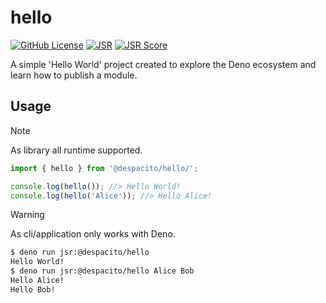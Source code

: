# hello

[![GitHub License](https://img.shields.io/github/license/byvide/hello)](./LICENSE)
[![JSR](https://jsr.io/badges/@despacito/hello)](https://jsr.io/@despacito/hello)
[![JSR Score](https://jsr.io/badges/@despacito/hello/score)](https://jsr.io/@despacito/hello)

A simple 'Hello World' project created to explore the Deno ecosystem and learn how to publish a
module.

## Usage

> [!NOTE]
> As library all runtime supported.

```ts
import { hello } from '@despacito/hello/';

console.log(hello()); //> Hello World!
console.log(hello('Alice')); //> Hello Alice!
```

> [!WARNING]
> As cli/application only works with Deno.

```bash
$ deno run jsr:@despacito/hello
Hello World!
$ deno run jsr:@despacito/hello Alice Bob
Hello Alice!
Hello Bob!
```
